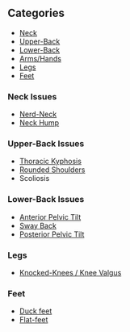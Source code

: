 ## Categories
* [Neck](https://github.com/evexoio/HealthStash/blob/master/README.md#neck)
* [Upper-Back]()
* [Lower-Back]()
* [Arms/Hands](https://github.com/jaymeh13/keyboard-gym)
* [Legs]()
* [Feet]()

### Neck Issues
* [Nerd-Neck](https://www.youtube.com/watch?v=WIsx1t8TJq4)
* [Neck Hump](https://www.youtube.com/watch?v=6Uko-gs--C8)

### Upper-Back Issues
* [Thoracic Kyphosis](https://www.youtube.com/watch?v=ELEYSyVWYxw)
* [Rounded Shoulders](https://www.youtube.com/watch?v=oLwTC-lAJws)
* Scoliosis
### Lower-Back Issues
* [Anterior Pelvic Tilt](https://www.youtube.com/watch?v=K-CrEi0ymMg)
* [Sway Back](https://www.youtube.com/watch?v=pPB73rnLgL4)
* [Posterior Pelvic Tilt](https://www.youtube.com/watch?v=I4hvGrCYJtc)

### Legs
* [Knocked-Knees / Knee Valgus](https://www.youtube.com/watch?v=6XTsnSp5nYU&t=15s)

### Feet
* [Duck feet](https://www.youtube.com/watch?v=WppZ6CejHMM)
* [Flat-feet](https://www.youtube.com/watch?v=U2BFeod_JMk)
